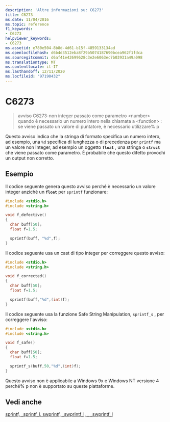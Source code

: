 ```yaml
---
description: 'Altre informazioni su: C6273'
title: C6273
ms.date: 11/04/2016
ms.topic: reference
f1_keywords:
- C6273
helpviewer_keywords:
- C6273
ms.assetid: e780e504-8b8d-4d61-b15f-4859133134ad
ms.openlocfilehash: d6b4d3512eba8f29b5074187690bcea962f1fdca
ms.sourcegitcommit: d6af41e42699628c3e2e6063ec7b03931a49a098
ms.translationtype: MT
ms.contentlocale: it-IT
ms.lasthandoff: 12/11/2020
ms.locfileid: "97190432"
---
```

# <a name="c6273"></a>C6273

> avviso C6273-non integer passato come parametro \<number> quando è necessario un numero intero nella chiamata a \<function> : se viene passato un valore di puntatore, è necessario utilizzare% p

Questo avviso indica che la stringa di formato specifica un numero intero, ad esempio, una `%d` specifica di lunghezza o di precedenza per `printf` ma un valore non Integer, ad esempio un oggetto **`float`** , una stringa o **`struct`** che viene passato come parametro. È probabile che questo difetto provochi un output non corretto.

## <a name="example"></a>Esempio

Il codice seguente genera questo avviso perché è necessario un valore integer anziché un **`float`** per `sprintf` funzionare:

```cpp
#include <stdio.h>
#include <string.h>

void f_defective()
{
  char buff[50];
  float f=1.5;

  sprintf(buff, "%d",f);
}
```

Il codice seguente usa un cast di tipo integer per correggere questo avviso:

```cpp
#include <stdio.h>
#include <string.h>

void f_corrected()
{
  char buff[50];
  float f=1.5;

  sprintf(buff,"%d",(int)f);
}
```

Il codice seguente usa la funzione Safe String Manipulation, `sprintf_s` , per correggere l'avviso:

```cpp
#include <stdio.h>
#include <string.h>

void f_safe()
{
  char buff[50];
  float f=1.5;

  sprintf_s(buff,50,"%d",(int)f);
}
```

Questo avviso non è applicabile a Windows 9x e Windows NT versione 4 perché% p non è supportato su queste piattaforme.

## <a name="see-also"></a>Vedi anche

[sprintf, _sprintf_l, swprintf, _swprintf_l, \_ _swprintf_l](../c-runtime-library/reference/sprintf-sprintf-l-swprintf-swprintf-l-swprintf-l.md)
